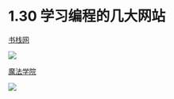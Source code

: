 # 1.30 学习编程的几大网站


  [书栈网](https://www.bookstack.cn/rank?tab=popular)

  ![](http://image.python-online.cn/20200104144109.png)

  [魔法学院](http://www.nowamagic.net/academy/)

  ![](http://image.python-online.cn/20200112210558.png)